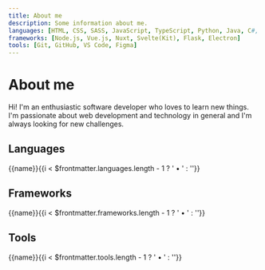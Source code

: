 ```yaml
---
title: About me
description: Some information about me.
languages: [HTML, CSS, SASS, JavaScript, TypeScript, Python, Java, C#, Kotlin, Swift, SQL]
frameworks: [Node.js, Vue.js, Nuxt, Svelte(Kit), Flask, Electron]
tools: [Git, GitHub, VS Code, Figma]
---
```


# About me

Hi! I'm an enthusiastic software developer who loves to learn new things. I'm passionate about web development and technology in general and I'm always looking for new challenges.

## Languages

<span v-for="(name, i) in $frontmatter.languages">{{name}}{{i < $frontmatter.languages.length - 1 ? ' &bull; ' : ''}}</span>

## Frameworks

<span v-for="(name, i) in $frontmatter.frameworks">{{name}}{{i < $frontmatter.frameworks.length - 1 ? ' &bull; ' : ''}}</span>

## Tools

<span v-for="(name, i) in $frontmatter.tools">{{name}}{{i < $frontmatter.tools.length - 1 ? ' &bull; ' : ''}}</span>
